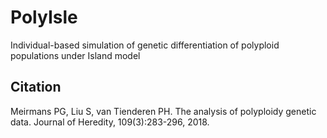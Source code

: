 # PolyIsle
Individual-based simulation of genetic differentiation of polyploid populations under Island model

## Citation
Meirmans PG, Liu S, van Tienderen PH. The analysis of polyploidy genetic data. Journal of Heredity, 109(3):283-296, 2018.
